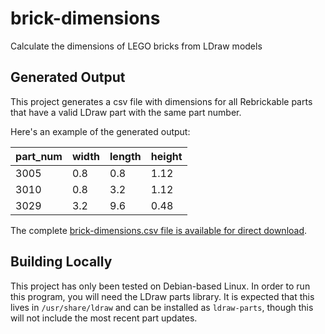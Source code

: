 # brick-dimensions

Calculate the dimensions of LEGO bricks from LDraw models

## Generated Output

This project generates a csv file with dimensions for all Rebrickable parts that have a valid LDraw part with the same part number.

Here's an example of the generated output:

| part_num | width | length | height |
|----------|-------|--------|--------|
| 3005     | 0.8   | 0.8    | 1.12   |
| 3010     | 0.8   | 3.2    | 1.12   |
| 3029     | 3.2   | 9.6    | 0.48   |

The complete [brick-dimensions.csv file is available for direct download](https://jncraton.github.io/brick-dimensions/brick-dimensions.csv).

## Building Locally

This project has only been tested on Debian-based Linux. In order to run this program, you will need the LDraw parts library. It is expected that this lives in `/usr/share/ldraw` and can be installed as `ldraw-parts`, though this will not include the most recent part updates.
